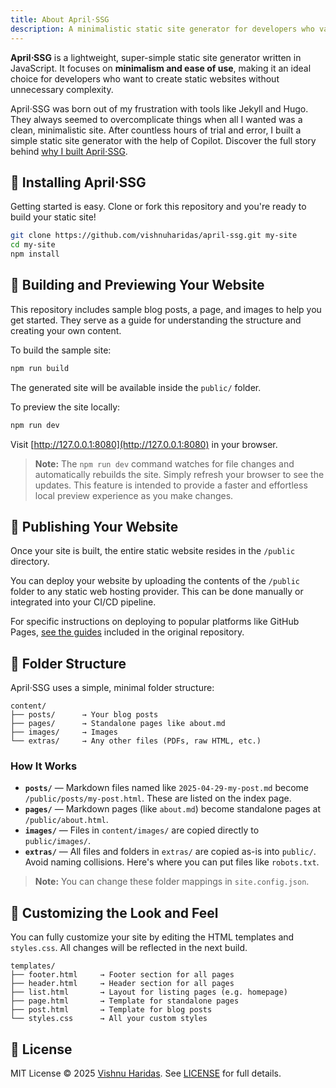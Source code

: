 ```yaml
---
title: About April⋅SSG
description: A minimalistic static site generator for developers who value simplicity.
---
```

**April⋅SSG** is a lightweight, super-simple static site generator written in JavaScript. It focuses on **minimalism and ease of use**, making it an ideal choice for developers who want to create static websites without unnecessary complexity.

April⋅SSG was born out of my frustration with tools like Jekyll and Hugo. They always seemed to overcomplicate things when all I wanted was a clean, minimalistic site. After countless hours of trial and error, I built a simple static site generator with the help of Copilot. Discover the full story behind [why I built April⋅SSG](https://iamvishnu.com/posts/why-i-built-april-static-site-generator).


## 🚀 Installing April⋅SSG

Getting started is easy. Clone or fork this repository and you're ready to build your static site!

```bash
git clone https://github.com/vishnuharidas/april-ssg.git my-site
cd my-site
npm install
```

## 🧪 Building and Previewing Your Website

This repository includes sample blog posts, a page, and images to help you get started. They serve as a guide for understanding the structure and creating your own content.

To build the sample site:

```bash
npm run build
```

The generated site will be available inside the `public/` folder.

To preview the site locally:

```bash
npm run dev
```

Visit [http://127.0.0.1:8080](http://127.0.0.1:8080) in your browser.

> **Note:** The `npm run dev` command watches for file changes and automatically rebuilds the site. Simply refresh your browser to see the updates. This feature is intended to provide a faster and effortless local preview experience as you make changes.

## 🚀 Publishing Your Website

Once your site is built, the entire static website resides in the `/public` directory.

You can deploy your website by uploading the contents of the `/public` folder to any static web hosting provider. This can be done manually or integrated into your CI/CD pipeline.

For specific instructions on deploying to popular platforms like GitHub Pages, [see the guides](https://github.com/vishnuharidas/april-ssg/tree/main/docs/) included in the original repository.


## 📁 Folder Structure

April⋅SSG uses a simple, minimal folder structure:

```text
content/
├── posts/      → Your blog posts
├── pages/      → Standalone pages like about.md
├── images/     → Images
└── extras/     → Any other files (PDFs, raw HTML, etc.)
```

### How It Works

- **`posts/`** — Markdown files named like `2025-04-29-my-post.md` become `/public/posts/my-post.html`. These are listed on the index page.
- **`pages/`** — Markdown pages (like `about.md`) become standalone pages at `/public/about.html`.
- **`images/`** — Files in `content/images/` are copied directly to `public/images/`.
- **`extras/`** — All files and folders in `extras/` are copied as-is into `public/`. Avoid naming collisions. Here's where you can put files like `robots.txt`.

> **Note:** You can change these folder mappings in `site.config.json`.

## 🎨 Customizing the Look and Feel

You can fully customize your site by editing the HTML templates and `styles.css`. All changes will be reflected in the next build.

```text
templates/
├── footer.html     → Footer section for all pages
├── header.html     → Header section for all pages
├── list.html       → Layout for listing pages (e.g. homepage)
├── page.html       → Template for standalone pages
├── post.html       → Template for blog posts
└── styles.css      → All your custom styles
```
## 📄 License

MIT License © 2025 [Vishnu Haridas](https://iamvishnu.com). See [LICENSE](license) for full details.

